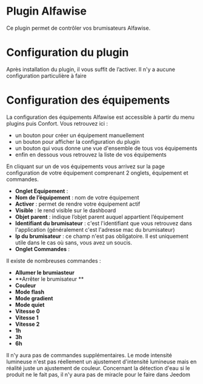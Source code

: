 # Plugin Alfawise

Ce plugin permet de contrôler vos brumisateurs Alfawise.

# Configuration du plugin 

Après installation du plugin, il vous suffit de l’activer. Il n'y a aucune configuration particulière à faire

# Configuration des équipements 

La configuration des équipements Alfawise est accessible à partir du menu plugins puis Confort. Vous retrouvez ici :

-   un bouton pour créer un équipement manuellement
-   un bouton pour afficher la configuration du plugin
-   un bouton qui vous donne une vue d'ensemble de tous vos équipements
-   enfin en dessous vous retrouvez la liste de vos équipements

En cliquant sur un de vos équipements vous arrivez sur la page configuration de votre équipement comprenant 2 onglets, équipement et commandes.

-   **Onglet Equipement** :
-   **Nom de l’équipement** : nom de votre équipement
-   **Activer** : permet de rendre votre équipement actif
-   **Visible** : le rend visible sur le dashboard
-   **Objet parent** : indique l’objet parent auquel appartient l’équipement
-   **Identifiant du brumisateur** : c'est l'identifiant que vous retrouvez dans l'application (généralement c'est l'adresse mac du brumisateur)
-   **Ip du brumisateur** : ce champ n'est pas obligatoire. Il est uniquement utile dans le cas où sans, vous avez un soucis.
-   **Onglet Commandes** :

Il existe de nombreuses commandes :

-   **Allumer le brumiasteur**
-   **Arrêter le brumisateur **
-   **Couleur**
-   **Mode flash**
-   **Mode gradient**
-   **Mode quiet**
-   **Vitesse 0**
-   **Vitesse 1**
-   **Vitesse 2**
-   **1h**
-   **3h**
-   **6h**

Il n'y aura pas de commandes supplémentaires. Le mode intensité lumineuse n'est pas réellement un ajustement d'intensité lumineuse mais en réalité juste un ajustement de couleur. Concernant la détection d'eau si le produit ne le fait pas,
il n'y aura pas de miracle pour le faire dans Jeedom
